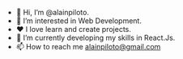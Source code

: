 - 👋 Hi, I’m @alainpiloto.
- 👀 I’m interested in Web Development.
- ❤️ I love learn and create projects.
- 🌱 I’m currently developing my skills in React.Js.
- 📫 How to reach me alainpiloto@gmail.com

<!---
alainpiloto/alainpiloto is a ✨ special ✨ repository because its `README.md` (this file) appears on your GitHub profile.
You can click the Preview link to take a look at your changes.
--->
